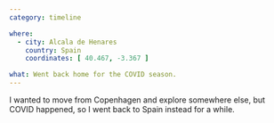 ```yaml
---
category: timeline

where:
  - city: Alcala de Henares
    country: Spain
    coordinates: [ 40.467, -3.367 ]

what: Went back home for the COVID season.
---
```


I wanted to move from Copenhagen and explore somewhere else, but COVID happened, so I went back to Spain instead for a while.
